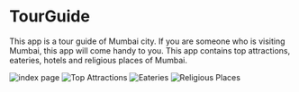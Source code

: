 # TourGuide 
This app is a tour guide of Mumbai city. If you are someone who is visiting Mumbai, this app will come handy to you. This app contains top attractions, eateries, hotels and religious places of Mumbai.

![index page](https://user-images.githubusercontent.com/60778999/108543247-d5470280-730a-11eb-8477-cc98bfdf9532.jpg)
![Top Attractions](https://user-images.githubusercontent.com/60778999/108543515-2e169b00-730b-11eb-8c4e-84a2fb2d82ae.jpg)
![Eateries](https://user-images.githubusercontent.com/60778999/108543712-6ddd8280-730b-11eb-8117-65d502c6fd90.jpg)
![Religious Places](https://user-images.githubusercontent.com/60778999/108543909-bbf28600-730b-11eb-8196-2020c150ef49.jpg)
